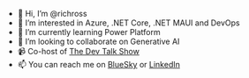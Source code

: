 - 👋 Hi, I’m @richross
- 👀 I’m interested in Azure, .NET Core, .NET MAUI and DevOps
- 🌱 I’m currently learning Power Platform
- 💞️ I’m looking to collaborate on Generative AI
- 📹 Co-host of [The Dev Talk Show](https://youtube.com/thedevtalkshow)
- 📫 You can reach me on [BlueSky](https://bsky.app/profile/richross.dev) or [LinkedIn](https://www.linkedin.com/in/rrossmsft/)
<!---
richross/richross is a ✨ special ✨ repository because its `README.md` (this file) appears on your GitHub profile.
You can click the Preview link to take a look at your changes.
--->
